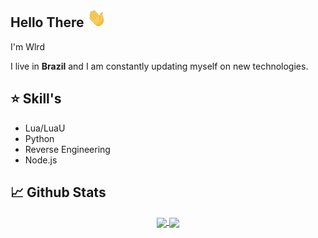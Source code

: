 <h2>Hello There <img src="https://raw.githubusercontent.com/ABSphreak/ABSphreak/master/gifs/Hi.gif" height="30px"></h2>

I'm Wlrd

I live in **Brazil** and I am constantly updating myself on new technologies.

## ⭐ Skill's
  - Lua/LuaU
  - Python
  - Reverse Engineering
  - Node.js  

## 📈 Github Stats

<p align="center">
  <a href="https://github.com/anuraghazra/github-readme-stats">
    <img
      align="center"
      src="https://github-readme-stats.vercel.app/api/top-langs/?username=irevolutiondev&layout=compact&theme=radical"
    />
  </a>
  <a href="https://github.com/anuraghazra/github-readme-stats">
    <img
      align="center"
      height="165"
      src="https://github-readme-stats.vercel.app/api?username=irevolutiondev&count_private=true&show_icons=true&custom_title=Github%20Status&hide=issues&theme=radical"
    />
  </a>
</p>
